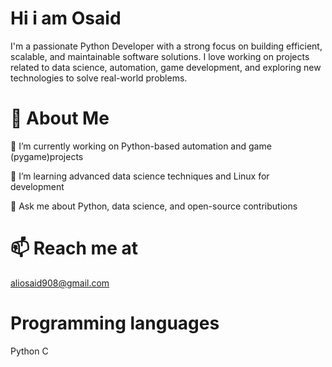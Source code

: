 # Hi i am Osaid

I'm a passionate Python Developer with a strong 
focus on building efficient, scalable, and 
maintainable software solutions. I love 
working on projects related to data science, 
automation, game development, and exploring 
new technologies to solve real-world problems.

# 🚀 About Me

🔭 I’m currently working on Python-based automation 
and game (pygame)projects

🌱 I’m learning advanced data science techniques and Linux for development

💬 Ask me about Python, data science, and open-source contributions

# 📫 Reach me at 
aliosaid908@gmail.com
# Programming languages 
Python
C

